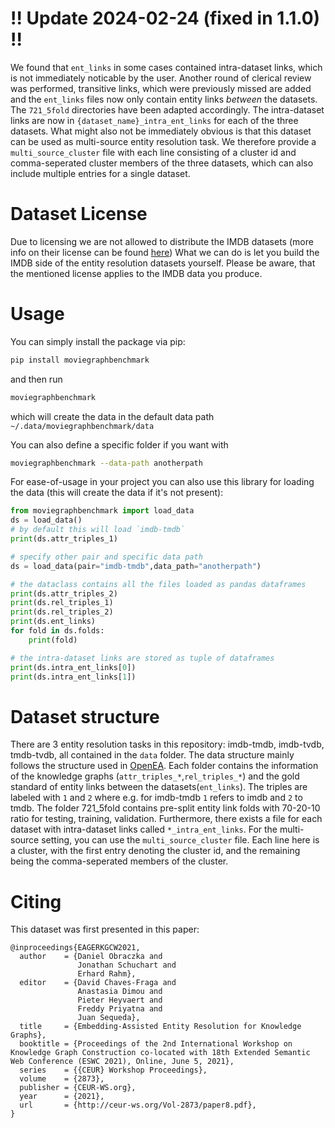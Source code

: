 # !! Update 2024-02-24 (fixed in 1.1.0) !!
We found that `ent_links` in some cases contained intra-dataset links, which is not immediately noticable by the user.
Another round of clerical review was performed, transitive links, which were previously missed are added and the `ent_links` files now only contain entity links _between_ the datasets. The `721_5fold` directories have been adapted accordingly.
The intra-dataset links are now in `{dataset_name}_intra_ent_links` for each of the three datasets.
What might also not be immediately obvious is that this dataset can be used as multi-source entity resolution task.
We therefore provide a `multi_source_cluster` file with each line consisting of a cluster id and comma-seperated cluster members of the three datasets, which can also include multiple entries for a single dataset.

# Dataset License
Due to licensing we are not allowed to distribute the IMDB datasets (more info on their license can be found [here](https://help.imdb.com/article/imdb/general-information/can-i-use-imdb-data-in-my-software/G5JTRESSHJBBHTGX?pf_rd_m=A2FGELUUNOQJNL&pf_rd_p=3aefe545-f8d3-4562-976a-e5eb47d1bb18&pf_rd_r=2TNAA9FRS3TJWM3AEQ2X&pf_rd_s=center-1&pf_rd_t=60601&pf_rd_i=interfaces&ref_=fea_mn_lk1#))
What we can do is let you build the IMDB side of the entity resolution datasets yourself. Please be aware, that the mentioned license applies to the IMDB data you produce.

# Usage
You can simply install the package via pip:
```bash
pip install moviegraphbenchmark
```
and then run
```bash
moviegraphbenchmark
```
which will create the data in the default data path `~/.data/moviegraphbenchmark/data`

You can also define a specific folder if you want with
```bash
moviegraphbenchmark --data-path anotherpath
```

For ease-of-usage in your project you can also use this library for loading the data (this will create the data if it's not present):

```python
from moviegraphbenchmark import load_data
ds = load_data()
# by default this will load `imdb-tmdb`
print(ds.attr_triples_1)

# specify other pair and specific data path
ds = load_data(pair="imdb-tmdb",data_path="anotherpath")

# the dataclass contains all the files loaded as pandas dataframes
print(ds.attr_triples_2)
print(ds.rel_triples_1)
print(ds.rel_triples_2)
print(ds.ent_links)
for fold in ds.folds:
    print(fold)

# the intra-dataset links are stored as tuple of dataframes
print(ds.intra_ent_links[0])
print(ds.intra_ent_links[1])
```

# Dataset structure
There are 3 entity resolution tasks in this repository: imdb-tmdb, imdb-tvdb, tmdb-tvdb, all contained in the `data` folder. 
The data structure mainly follows the structure used in [OpenEA](https://github.com/nju-websoft/OpenEA).
Each folder contains the information of the knowledge graphs (`attr_triples_*`,`rel_triples_*`) and the gold standard of entity links between the datasets(`ent_links`). The triples are labeled with `1` and `2` where e.g. for imdb-tmdb `1` refers to imdb and `2` to tmdb. The folder 721_5fold contains pre-split entity link folds with 70-20-10 ratio for testing, training, validation.
Furthermore, there exists a file for each dataset with intra-dataset links called `*_intra_ent_links`.
For the multi-source setting, you can use the `multi_source_cluster` file. Each line here is a cluster, with the first entry denoting the cluster id, and the remaining being the comma-seperated members of the cluster.

# Citing
This dataset was first presented in this paper:
```
@inproceedings{EAGERKGCW2021,
  author    = {Daniel Obraczka and
               Jonathan Schuchart and
               Erhard Rahm},
  editor    = {David Chaves-Fraga and
               Anastasia Dimou and
               Pieter Heyvaert and
               Freddy Priyatna and
               Juan Sequeda},
  title     = {Embedding-Assisted Entity Resolution for Knowledge Graphs},
  booktitle = {Proceedings of the 2nd International Workshop on Knowledge Graph Construction co-located with 18th Extended Semantic Web Conference (ESWC 2021), Online, June 5, 2021},
  series    = {{CEUR} Workshop Proceedings},
  volume    = {2873},
  publisher = {CEUR-WS.org},
  year      = {2021},
  url       = {http://ceur-ws.org/Vol-2873/paper8.pdf},
}
```
